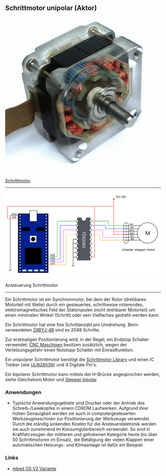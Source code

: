 ## Schrittmotor unipolar (Aktor) 

![](../../images/actors/Stepper.png)

[Schrittmotor](http://de.wikipedia.org/wiki/Schrittmotor)

- - - 

![](../../images/actors/StepperWiring.png)

Ansteuerung Schrittmotor

- - - 

Ein Schrittmotor ist ein Synchronmotor, bei dem der Rotor (drehbares Motorteil mit Welle) durch ein gesteuertes, schrittweise rotierendes, elektromagnetisches Feld der Statorspulen (nicht drehbarer Motorteil) um einen minimalen Winkel (Schritt) oder sein Vielfaches gedreht werden kann.

Ein Schrittmotor hat eine fixe Schrittanzahl pro Umdrehung. Beim verwendeten [28BYJ-48](http://arduino-info.wikispaces.com/SmallSteppers) sind es 2048 Schritte.

Zur erstmaligen Positionierung wird, in der Regel, ein Endstop Schalter verwendet. [CNC Maschinen](http://de.wikipedia.org/wiki/CNC-Maschine) besitzen zusätzlich, wegen der Verletzungsgefahr einen Notstopp Schalter mit Einrastfunktion.

Ein unipolarer Schrittmotor benötigt die [Schrittmotor Library](http://developer.mbed.org/users/okano/code/StepperMotorUni/) und einen IC Treiber (wie [ULN2803N](http://www.mikrocontroller.net/part/ULN2803)) und 4 Digitale Pin&#039;s.

Ein bipolarer Schrittmotor kann mittels der H-Brücke angesprochen werden, siehe Gleichstrom Motor und [Stepper bipolar](https://developer.mbed.org/components/Stepper-motor-bipolar/)

### Anwendungen 

*   Typische Anwendungsgebiete sind Drucker oder der Antrieb des Schreib-/Lesekopfes in einem CDROM Laufwerken. Aufgrund ihrer hohen Genauigkeit werden sie auch in computergesteuerten Werkzeugmaschinen zur Positionierung der Werkzeuge verwendet. Durch die ständig sinkenden Kosten für die Ansteuerelektronik werden sie auch zunehmend im Konsumgüterbereich verwendet. So sind in Kraftfahrzeugen der mittleren und gehobenen Kategorie heute bis über 50 Schrittmotoren im Einsatz, die Betätigung der vielen Klappen einer automatischen Heizungs- und Klimaanlage ist dafür ein Beispiel.

### Links

*  [mbed OS V2 Variante](https://developer.mbed.org/compiler/#import:/teams/smdiotkit1ch/code/Stepper/)
